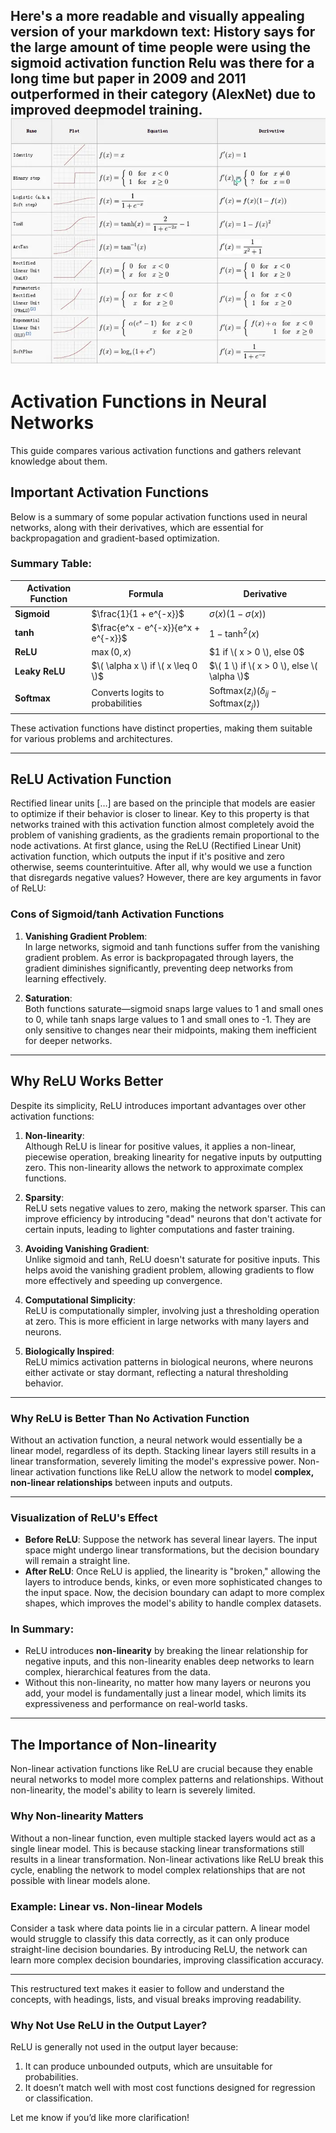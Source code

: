 Here's a more readable and visually appealing version of your markdown text:
History says for the large amount of time people were using the sigmoid activation function
Relu was there for a long time but paper in 2009 and 2011 outperformed in their category (AlexNet) due to improved deepmodel training.
![img_2.png](../Assets/img_2.png)
---

# Activation Functions in Neural Networks

This guide compares various activation functions and gathers relevant knowledge about them.

## Important Activation Functions

Below is a summary of some popular activation functions used in neural networks, along with their derivatives, which are essential for backpropagation and gradient-based optimization.

### Summary Table:

| Activation Function | Formula                             | Derivative                                               |
|---------------------|-------------------------------------|----------------------------------------------------------|
| **Sigmoid**          | $\frac{1}{1 + e^{-x}}$              | $\sigma(x)(1 - \sigma(x))$                               |
| **tanh**             | $\frac{e^x - e^{-x}}{e^x + e^{-x}}$ | $1 - \text{tanh}^2(x)$                                   |
| **ReLU**             | $\max(0, x)$                        | $1 if \( x > 0 \), else 0$                               |
| **Leaky ReLU**       | $\( \alpha x \) if \( x \leq 0 \)$  | $\( 1 \) if \( x > 0 \), else \( \alpha \)$                                                       |
| **Softmax**          | Converts logits to probabilities    | $\text{Softmax}(z_i)(\delta_{ij} - \text{Softmax}(z_j))$ |

These activation functions have distinct properties, making them suitable for various problems and architectures.

---

## ReLU Activation Function
Rectified linear units […] are based on the principle that models are easier to optimize if their behavior is closer to linear.
Key to this property is that networks trained with this activation function almost completely avoid the problem of vanishing gradients, as the gradients remain proportional to the node activations.
At first glance, using the ReLU (Rectified Linear Unit) activation function, which outputs the input if it's positive and zero otherwise, seems counterintuitive. After all, why would we use a function that disregards negative values? However, there are key arguments in favor of ReLU:

### Cons of Sigmoid/tanh Activation Functions

1. **Vanishing Gradient Problem**:  
   In large networks, sigmoid and tanh functions suffer from the vanishing gradient problem. As error is backpropagated through layers, the gradient diminishes significantly, preventing deep networks from learning effectively.
   
2. **Saturation**:  
   Both functions saturate—sigmoid snaps large values to 1 and small ones to 0, while tanh snaps large values to 1 and small ones to -1. They are only sensitive to changes near their midpoints, making them inefficient for deeper networks.

---

## Why ReLU Works Better

Despite its simplicity, ReLU introduces important advantages over other activation functions:

1. **Non-linearity**:  
   Although ReLU is linear for positive values, it applies a non-linear, piecewise operation, breaking linearity for negative inputs by outputting zero. This non-linearity allows the network to approximate complex functions.

2. **Sparsity**:  
   ReLU sets negative values to zero, making the network sparser. This can improve efficiency by introducing "dead" neurons that don't activate for certain inputs, leading to lighter computations and faster training.

3. **Avoiding Vanishing Gradient**:  
   Unlike sigmoid and tanh, ReLU doesn't saturate for positive inputs. This helps avoid the vanishing gradient problem, allowing gradients to flow more effectively and speeding up convergence.

4. **Computational Simplicity**:  
   ReLU is computationally simpler, involving just a thresholding operation at zero. This is more efficient in large networks with many layers and neurons.

5. **Biologically Inspired**:  
   ReLU mimics activation patterns in biological neurons, where neurons either activate or stay dormant, reflecting a natural thresholding behavior.

---

### Why ReLU is Better Than No Activation Function

Without an activation function, a neural network would essentially be a linear model, regardless of its depth. Stacking linear layers still results in a linear transformation, severely limiting the model's expressive power. Non-linear activation functions like ReLU allow the network to model **complex, non-linear relationships** between inputs and outputs.

---

### Visualization of ReLU's Effect
- **Before ReLU**: Suppose the network has several linear layers. The input space might undergo linear transformations, but the decision boundary will remain a straight line.
- **After ReLU**: Once ReLU is applied, the linearity is "broken," allowing the layers to introduce bends, kinks, or even more sophisticated changes to the input space. Now, the decision boundary can adapt to more complex shapes, which improves the model's ability to handle complex datasets.

### In Summary:
- ReLU introduces **non-linearity** by breaking the linear relationship for negative inputs, and this non-linearity enables deep networks to learn complex, hierarchical features from the data.
- Without this non-linearity, no matter how many layers or neurons you add, your model is fundamentally just a linear model, which limits its expressiveness and performance on real-world tasks.
---

## The Importance of Non-linearity

Non-linear activation functions like ReLU are crucial because they enable neural networks to model more complex patterns and relationships. Without non-linearity, the model's ability to learn is severely limited.

### Why Non-linearity Matters

Without a non-linear function, even multiple stacked layers would act as a single linear model. This is because stacking linear transformations still results in a linear transformation. Non-linear activations like ReLU break this cycle, enabling the network to model complex relationships that are not possible with linear models alone.

### Example: Linear vs. Non-linear Models

Consider a task where data points lie in a circular pattern. A linear model would struggle to classify this data correctly, as it can only produce straight-line decision boundaries. By introducing ReLU, the network can learn more complex decision boundaries, improving classification accuracy.

---

This restructured text makes it easier to follow and understand the concepts, with headings, lists, and visual breaks improving readability.

### Why Not Use ReLU in the Output Layer?
ReLU is generally not used in the output layer because:
1. It can produce unbounded outputs, which are unsuitable for probabilities.
2. It doesn’t match well with most cost functions designed for regression or classification.

Let me know if you’d like more clarification!